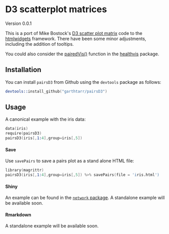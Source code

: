 # D3 scatterplot matrices

Version 0.0.1

This is a port of Mike Bostock's [D3 scatter plot matrix](http://bl.ocks.org/mbostock/4063663) code to the [htmlwidgets](https://github.com/ramnathv/htmlwidgets) framework.  There have been some minor adjustments, including the addition of tooltips.

You could also consider the [pairedVis()](https://healthvis.wordpress.com/2013/04/05/pairedvis/) function in the [healthvis](https://healthvis.wordpress.com/) package.

## Installation

You can install `pairsD3` from Github using the `devtools` package as follows:

```s
devtools::install_github("garthtarr/pairsD3")
```

## Usage

A canonical example with the iris data:

```s
data(iris)
require(pairsD3)
pairsD3(iris[,1:4],group=iris[,5])
```

#### Save

Use `savePairs` to save a pairs plot as a stand alone HTML file:

```s
library(magrittr)
pairsD3(iris[,1:4],group=iris[,5]) %>% savePairs(file = 'iris.html')
```

#### Shiny

An example can be found in the [`network` package](https://github.com/garthtarr/network).  A standalone example will be available soon.

#### Rmarkdown

A standalone example will be available soon.
